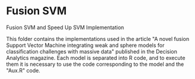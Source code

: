# Fusion SVM

Fusion SVM and Speed ​​Up SVM Implementation

This folder contains the implementations used in the article "A novel fusion Support Vector Machine integrating weak and sphere models for classification challenges with massive data" published in the Decision Analytics magazine. Each model is separated into R code, and to execute them it is necessary to use the code corresponding to the model and the "Aux.R" code.
